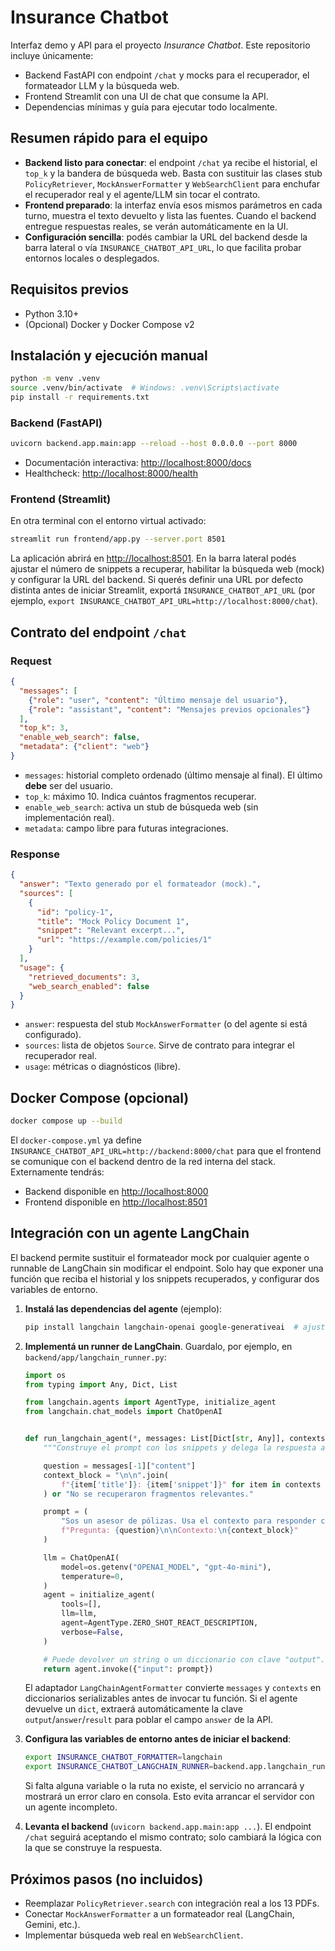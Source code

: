 # Insurance Chatbot

Interfaz demo y API para el proyecto *Insurance Chatbot*. Este repositorio incluye únicamente:

- Backend FastAPI con endpoint `/chat` y mocks para el recuperador, el formateador LLM y la búsqueda web.
- Frontend Streamlit con una UI de chat que consume la API.
- Dependencias mínimas y guía para ejecutar todo localmente.

## Resumen rápido para el equipo

- **Backend listo para conectar**: el endpoint `/chat` ya recibe el historial, el `top_k` y la bandera de búsqueda web. Basta con sustituir las clases stub `PolicyRetriever`, `MockAnswerFormatter` y `WebSearchClient` para enchufar el recuperador real y el agente/LLM sin tocar el contrato.
- **Frontend preparado**: la interfaz envía esos mismos parámetros en cada turno, muestra el texto devuelto y lista las fuentes. Cuando el backend entregue respuestas reales, se verán automáticamente en la UI.
- **Configuración sencilla**: podés cambiar la URL del backend desde la barra lateral o vía `INSURANCE_CHATBOT_API_URL`, lo que facilita probar entornos locales o desplegados.

## Requisitos previos

- Python 3.10+
- (Opcional) Docker y Docker Compose v2

## Instalación y ejecución manual

```bash
python -m venv .venv
source .venv/bin/activate  # Windows: .venv\Scripts\activate
pip install -r requirements.txt
```

### Backend (FastAPI)

```bash
uvicorn backend.app.main:app --reload --host 0.0.0.0 --port 8000
```

- Documentación interactiva: <http://localhost:8000/docs>
- Healthcheck: <http://localhost:8000/health>

### Frontend (Streamlit)

En otra terminal con el entorno virtual activado:

```bash
streamlit run frontend/app.py --server.port 8501
```

La aplicación abrirá en <http://localhost:8501>. En la barra lateral podés ajustar el número de snippets a recuperar, habilitar la búsqueda web (mock) y configurar la URL del backend. Si querés definir una URL por defecto distinta antes de iniciar Streamlit, exportá `INSURANCE_CHATBOT_API_URL` (por ejemplo, `export INSURANCE_CHATBOT_API_URL=http://localhost:8000/chat`).

## Contrato del endpoint `/chat`

### Request

```json
{
  "messages": [
    {"role": "user", "content": "Último mensaje del usuario"},
    {"role": "assistant", "content": "Mensajes previos opcionales"}
  ],
  "top_k": 3,
  "enable_web_search": false,
  "metadata": {"client": "web"}
}
```

- `messages`: historial completo ordenado (último mensaje al final). El último **debe** ser del usuario.
- `top_k`: máximo 10. Indica cuántos fragmentos recuperar.
- `enable_web_search`: activa un stub de búsqueda web (sin implementación real).
- `metadata`: campo libre para futuras integraciones.

### Response

```json
{
  "answer": "Texto generado por el formateador (mock).",
  "sources": [
    {
      "id": "policy-1",
      "title": "Mock Policy Document 1",
      "snippet": "Relevant excerpt...",
      "url": "https://example.com/policies/1"
    }
  ],
  "usage": {
    "retrieved_documents": 3,
    "web_search_enabled": false
  }
}
```

- `answer`: respuesta del stub `MockAnswerFormatter` (o del agente si está configurado).
- `sources`: lista de objetos `Source`. Sirve de contrato para integrar el recuperador real.
- `usage`: métricas o diagnósticos (libre).

## Docker Compose (opcional)

```bash
docker compose up --build
```

El `docker-compose.yml` ya define `INSURANCE_CHATBOT_API_URL=http://backend:8000/chat` para que el frontend se comunique con el backend dentro de la red interna del stack. Externamente tendrás:

- Backend disponible en <http://localhost:8000>
- Frontend disponible en <http://localhost:8501>

## Integración con un agente LangChain

El backend permite sustituir el formateador mock por cualquier agente o runnable de
LangChain sin modificar el endpoint. Solo hay que exponer una función que reciba el
historial y los snippets recuperados, y configurar dos variables de entorno.

1. **Instalá las dependencias del agente** (ejemplo):
   ```bash
   pip install langchain langchain-openai google-generativeai  # ajustá según tu stack
   ```

2. **Implementá un runner de LangChain**. Guardalo, por ejemplo, en
   `backend/app/langchain_runner.py`:

   ```python
   import os
   from typing import Any, Dict, List

   from langchain.agents import AgentType, initialize_agent
   from langchain.chat_models import ChatOpenAI


   def run_langchain_agent(*, messages: List[Dict[str, Any]], contexts: List[Dict[str, Any]]) -> Dict[str, Any] | str:
       """Construye el prompt con los snippets y delega la respuesta al agente."""

       question = messages[-1]["content"]
       context_block = "\n\n".join(
           f"{item['title']}: {item['snippet']}" for item in contexts
       ) or "No se recuperaron fragmentos relevantes."

       prompt = (
           "Sos un asesor de pólizas. Usa el contexto para responder con precisión.\n"
           f"Pregunta: {question}\n\nContexto:\n{context_block}"
       )

       llm = ChatOpenAI(
           model=os.getenv("OPENAI_MODEL", "gpt-4o-mini"),
           temperature=0,
       )
       agent = initialize_agent(
           tools=[],
           llm=llm,
           agent=AgentType.ZERO_SHOT_REACT_DESCRIPTION,
           verbose=False,
       )

       # Puede devolver un string o un diccionario con clave "output".
       return agent.invoke({"input": prompt})
   ```

   El adaptador `LangChainAgentFormatter` convierte `messages` y `contexts` en
   diccionarios serializables antes de invocar tu función. Si el agente devuelve un
   `dict`, extraerá automáticamente la clave `output`/`answer`/`result` para poblar el
   campo `answer` de la API.

3. **Configura las variables de entorno antes de iniciar el backend**:

   ```bash
   export INSURANCE_CHATBOT_FORMATTER=langchain
   export INSURANCE_CHATBOT_LANGCHAIN_RUNNER=backend.app.langchain_runner:run_langchain_agent
   ```

   Si falta alguna variable o la ruta no existe, el servicio no arrancará y mostrará
   un error claro en consola. Esto evita arrancar el servidor con un agente incompleto.

4. **Levanta el backend** (`uvicorn backend.app.main:app ...`). El endpoint `/chat` seguirá
   aceptando el mismo contrato; solo cambiará la lógica con la que se construye la
   respuesta.

## Próximos pasos (no incluidos)

- Reemplazar `PolicyRetriever.search` con integración real a los 13 PDFs.
- Conectar `MockAnswerFormatter` a un formateador real (LangChain, Gemini, etc.).
- Implementar búsqueda web real en `WebSearchClient`.
